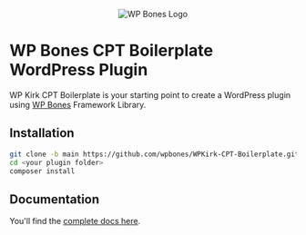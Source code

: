 <p align="center">
  <img src="https://github.com/wpbones/WPBones/assets/432181/13e0e825-9b0d-44c2-a77d-1baad88a1070" alt="WP Bones Logo" />
</p>

# WP Bones CPT Boilerplate WordPress Plugin

WP Kirk CPT Boilerplate is your starting point to create a WordPress plugin using [WP Bones](https://wpbones.com/) Framework Library.

## Installation

```bash
git clone -b main https://github.com/wpbones/WPKirk-CPT-Boilerplate.git <your plugin folder>
cd <your plugin folder>
composer install
```

## Documentation

You'll find the [complete docs here](https://wpbones.com/docs).
